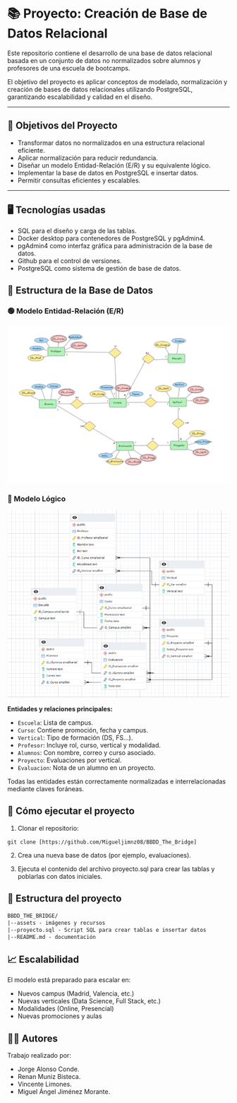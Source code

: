 # 📚 Proyecto: Creación de Base de Datos Relacional

Este repositorio contiene el desarrollo de una base de datos relacional basada en un conjunto de datos no normalizados sobre alumnos y profesores de una escuela de bootcamps.

El objetivo del proyecto es aplicar conceptos de modelado, normalización y creación de bases de datos relacionales utilizando PostgreSQL, garantizando escalabilidad y calidad en el diseño.

---

## 🧠 Objetivos del Proyecto

- Transformar datos no normalizados en una estructura relacional eficiente.
- Aplicar normalización para reducir redundancia.
- Diseñar un modelo Entidad-Relación (E/R) y su equivalente lógico.
- Implementar la base de datos en PostgreSQL e insertar datos.
- Permitir consultas eficientes y escalables.

---

## 🖥️ Tecnologías usadas

- SQL para el diseño y carga de las tablas.
- Docker desktop para contenedores de PostgreSQL y pgAdmin4.
- pgAdmin4 como interfaz gráfica para administración de la base de datos.
- Github para el control de versiones.
- PostgreSQL como sistema de gestión de base de datos.

## 🧩 Estructura de la Base de Datos

### 🟢 Modelo Entidad-Relación (E/R)

![Modelo ER](Diagramas/Modelo_Entidad_Relacion.PNG)

### 🧱 Modelo Lógico

![Modelo Lógico](Diagramas/Modelo_logico.png)

**Entidades y relaciones principales:**

- `Escuela`: Lista de campus.
- `Curso`: Contiene promoción, fecha y campus.
- `Vertical`: Tipo de formación (DS, FS...).
- `Profesor`: Incluye rol, curso, vertical y modalidad.
- `Alumnos`: Con nombre, correo y curso asociado.
- `Proyecto`: Evaluaciones por vertical.
- `Evaluacion`: Nota de un alumno en un proyecto.

Todas las entidades están correctamente normalizadas e interrelacionadas mediante claves foráneas.

## 🚀 Cómo ejecutar el proyecto

1. Clonar el repositorio:

```
git clone [https://github.com/Migueljimnz08/BBDD_The_Bridge]
```

2. Crea una nueva base de datos (por ejemplo, evaluaciones).

3. Ejecuta el contenido del archivo proyecto.sql para crear las tablas y poblarlas con datos iniciales.

## 📂 Estructura del proyecto

```
BBDD_THE_BRIDGE/
|--assets - imágenes y recursos
|--proyecto.sql - Script SQL para crear tablas e insertar datos
|--README.md - documentación

```

## 📈 Escalabilidad

El modelo está preparado para escalar en:

- Nuevos campus (Madrid, Valencia, etc.)
- Nuevas verticales (Data Science, Full Stack, etc.)
- Modalidades (Online, Presencial)
- Nuevas promociones y aulas

## 👨‍💻 Autores

Trabajo realizado por:

- Jorge Alonso Conde.
- Renan Muniz Bisteca.
- Vincente Limones.
- Miguel Ángel Jiménez Morante.
